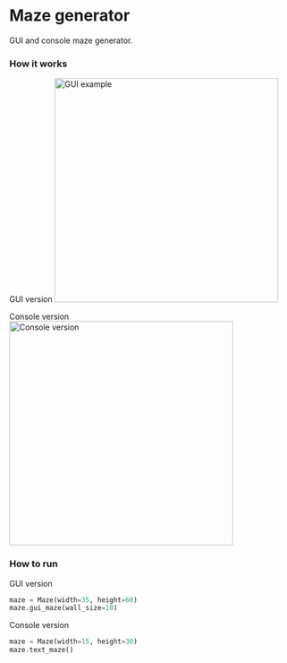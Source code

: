 # Maze generator
GUI and console maze generator.

### How it works
GUI version
<img src="https://i.ibb.co/F6MTcdq/photo-2023-04-30-23-48-15.jpg" alt="GUI example" height="400">

Console version
<img src="https://i.ibb.co/7yFb4PM/photo-2023-04-30-23-48-17.jpg" alt="Console version" height="400">
  
### How to run
GUI version

```python
maze = Maze(width=35, height=60)
maze.gui_maze(wall_size=10)
```
    
Console version

```python
maze = Maze(width=15, height=30)
maze.text_maze()
```
